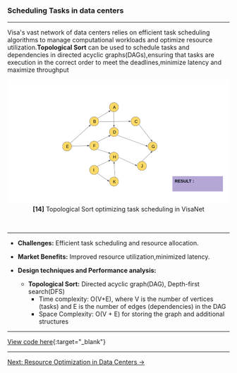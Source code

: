 ### **Scheduling Tasks in data centers**

---

Visa's vast network of data centers relies on efficient task scheduling algorithms to manage computational workloads and optimize resource utilization.**Topological Sort** can be used to schedule tasks and dependencies in directed acyclic graphs(DAGs),ensuring that tasks are execution in the correct order to meet the deadlines,minimize latency and maximize throughput

<p align="center">
  <img src="https://raw.githubusercontent.com/Daneshwari07/vica.github.io/main/images/topological.gif" alt="Run Length Encoding" width="500">
  <br>
  <strong>[14]</strong> Topological Sort optimizing task scheduling in VisaNet
</p>
<br>

---

- **Challenges:** Efficient task scheduling and resource allocation.

- **Market Benefits:** Improved resource utilization,minimized latency.

- **Design techniques and Performance analysis:**
     - **Topological Sort:** Directed acyclic graph(DAG), Depth-first search(DFS)
          - Time complexity: O(V+E), where V is the number of vertices (tasks) and E is the number of edges (dependencies) in the DAG
          - Space Complexity: O(V + E) for storing the graph and additional structures

---

[View code here](https://github.com/Daneshwari07/visa.github.io/blob/main/codes/topology.cpp){:target="_blank"}

---
[Next: Resource Optimization in Data Centers →](./9.md)
